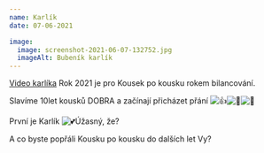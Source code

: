 ```yaml
---
name: Karlík
date: 07-06-2021

image:
  image: screenshot-2021-06-07-132752.jpg
  imageAlt: Bubeník karlík
---
```

[Video karlíka](https://www.facebook.com/NFKousekPoKousku/videos/762376441116081)
Rok 2021 je pro Kousek po kousku rokem bilancování.

Slavíme 10let kousků DOBRA a začínají přicházet přání ![👍](https://lh6.googleusercontent.com/9j9FQ-bctKngSzQYnSQ8b-nJBMZ7kw-6QAcpDJe96MsG8ZB8Gs-cp-ze_Fe5Z5KyOXihpFndQp5XADyLnQhM6oLL6xipwL8gPtIY1mcbjHxiG6J954DML19W5ZsKoXWOXVqWjh8)![🌟](https://lh4.googleusercontent.com/2dNlxpPKSBNpii62Md-dQoGLHqZawVxklNniKPmOFgxabMwpnXk-Azosfb-n_NSVnxBsTYAFDivnmEZDTRgPjFiMTQ1_VQjiRDBjzZzyb-y4xGyNNJzI_dDV65UMmnb2jQ4739I)![💓](https://lh5.googleusercontent.com/uU7YNqOQaAWGLPMQf6Q9-kWvbwttH54mXemYDNb1EzkfXHsbwctHlZbZiyefmgdokne2mocARNqXODUblMtjR0GCDUbiFDcNQk2XxU2soM5z-d1cjy_ExiNC3IIjh_kIn2ek7Eo)

První je Karlík ![💕](https://lh3.googleusercontent.com/iznUhUj91KSdBh7ZnWiyaLPacObRNvVVf4Wdjsko5U1UX5fO1512S5MkWmztw1EVIleEPspCchx37uGUVjhzo4MXgl_SeoQJHJLkQ5DOHaGlh0pddj5qIujg_YQ3evLEpKfZp7Q)Úžasný, že? 

A co byste popřáli Kousku po kousku do dalších let Vy?




<!--EndFragment-->
